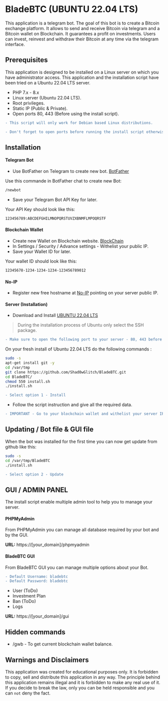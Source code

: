 
# BladeBTC (UBUNTU 22.04 LTS)
This application is a telegram bot. The goal of this bot is to create a Bitcoin exchange platform. It allows to send and receive Bitcoin via telegram and a Bitcoin wallet on Blockchain. It guarantees a profit on investments. Users can invest, reinvest and withdraw their Bitcoin at any time via the telegram interface.

## Prerequisites 

This application is designed to be installed on a Linux server on which you have administrator access.
This application and the installation script have been tried on a Ubuntu 22.04 LTS server.

- PHP 7.x - 8.x
- Linux server (Ubuntu 22.04 LTS).
- Root privileges.
- Static IP (Public & Private).
- Open ports 80, 443 (Before using the install script).

```diff
- This script will only work for Debian based Linux distributions.
```

```diff
- Don't forget to open ports before running the install script otherwise the installation will fail.
```

## Installation

#### Telegram Bot

- Use BotFather on Telegram to create new bot. [BotFather](https://telegram.me/BotFather)

Use this commande in BotFather chat to create new Bot:

```sh
/newbot
```

- Save your Telegram Bot API Key for later.

Your API Key should look like this:

```sh
123456789:ABCDEFGHILMNOPQRSTUVZXBNMFLMPOQRSTF
```

#### Blockchain Wallet

- Create new Wallet on Blockchain website. [BlockChain](https://blockchain.info/en/wallet/#/signup)
- In Settings / Security / Advance settings - Withelist your public IP.
- Save your Wallet ID for later.

Your wallet ID should look like this:

```sh
12345678-1234-1234-1234-123456789012
```

#### No-IP

- Register new free hostname at [No-IP](https://www.noip.com/) pointing on your server public IP.

#### Server (Installation)

- Download and Install [UBUNTU 22.04 LTS](https://www.ubuntu.com/download/server/thank-you?version=22.04&architecture=amd64)
> During the installation process of Ubuntu only select the SSH package.

```diff
- Make sure to open the following port to your server - 80, 443 before running the install script.
```

On your fresh install of Ubuntu 22.04 LTS do the following commands :

```sh
sudo -s
apt-get install git -y
cd /var/tmp
git clone https://github.com/Shad0wGlitch/BladeBTC.git
cd BladeBTC/
chmod 550 install.sh
./install.sh
````

```diff
- Select option 1 - Install
```

- Follow the script instruction and give all the required data.

```diff
- IMPORTANT - Go to your blockchain wallet and withelist your server IP. 
```


## Updating / Bot file & GUI file

When the bot was installed for the first time you can now get update from github like this:

```sh
sudo -s
cd /var/tmp/BladeBTC
./install.sh
````

```diff
- Select option 2 - Update
```

## GUI / ADMIN PANEL

The install script enable multiple admin tool to help you to manage your server.

#### PHPMyAdmin
From PHPMyAdmin you can manage all database required by your bot and by the GUI.

**URL:** https://[your_domain]/phpmyadmin

#### BladeBTC GUI
From BladeBTC GUI you can manage multiple options about your Bot.


```diff
- Default Username: bladebtc
- Default Password: bladebtc
```

- User (ToDo)
- Investment Plan
- Ban (ToDo)
- Logs

**URL:** https://[your_domain]/gui

## Hidden commands

- /gwb - To get current blockchain wallet balance.

## Warnings and Disclaimers 

This application was created for educational purposes only. It is forbidden to copy, sell and distribute this application in any way. The principle behind this application remains illegal and it is forbidden to make any real use of it. If you decide to break the law, only you can be held responsible and you can ``not`` deny the fact.
